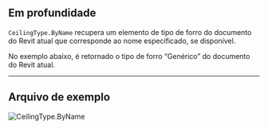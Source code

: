 ## Em profundidade
`CeilingType.ByName` recupera um elemento de tipo de forro do documento do Revit atual que corresponde ao nome especificado, se disponível.

No exemplo abaixo, é retornado o tipo de forro “Genérico” do documento do Revit atual.

___
## Arquivo de exemplo

![CeilingType.ByName](./Revit.Elements.CeilingType.ByName_img.jpg)

